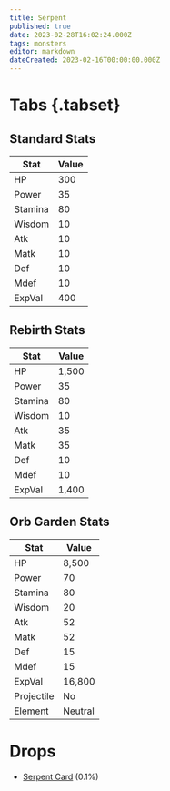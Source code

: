 ```yaml
---
title: Serpent
published: true
date: 2023-02-28T16:02:24.000Z
tags: monsters
editor: markdown
dateCreated: 2023-02-16T00:00:00.000Z
---
```


# Tabs {.tabset}

## Standard Stats

|Stat|Value|
|-|-|
|HP|300|
|Power|35|
|Stamina|80|
|Wisdom|10|
|Atk|10|
|Matk|10|
|Def|10|
|Mdef|10|
|ExpVal|400|
## Rebirth Stats

|Stat|Value|
|-|-|
|HP|1,500|
|Power|35|
|Stamina|80|
|Wisdom|10|
|Atk|35|
|Matk|35|
|Def|10|
|Mdef|10|
|ExpVal|1,400|
## Orb Garden Stats

|Stat|Value|
|-|-|
|HP|8,500|
|Power|70|
|Stamina|80|
|Wisdom|20|
|Atk|52|
|Matk|52|
|Def|15|
|Mdef|15|
|ExpVal|16,800|
|Projectile|No|
|Element|Neutral|

# Drops
 * [Serpent Card](/items/serpent-card) (0.1%)
